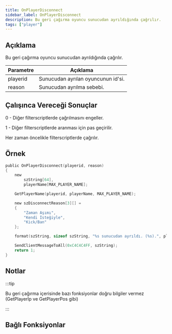 ```yaml
---
title: OnPlayerDisconnect
sidebar_label: OnPlayerDisconnect
description: Bu geri çağırma oyuncu sunucudan ayrıldığında çağrılır.
tags: ["player"]
---
```


## Açıklama

Bu geri çağırma oyuncu sunucudan ayrıldığında çağrılır.

| Parametre     | Açıklama                           |
| -------- | ---------------------------------- |
| playerid | Sunucudan ayrılan oyuncunun id'si. |
| reason   | Sunucudan ayrılma sebebi.          |

## Çalışınca Vereceği Sonuçlar

0 - Diğer filterscriptlerde çağrılmasını engeller.

1 - Diğer filterscriptlerde aranması için pas geçirilir.

Her zaman öncelikle filterscriptlerde çağrılır.

## Örnek

```c
public OnPlayerDisconnect(playerid, reason)
{
    new
        szString[64],
        playerName[MAX_PLAYER_NAME];

    GetPlayerName(playerid, playerName, MAX_PLAYER_NAME);

    new szDisconnectReason[3][] =
    {
        "Zaman Aşımı",
        "Kendi İsteğiyle",
        "Kick/Ban"
    };

    format(szString, sizeof szString, "%s sunucudan ayrıldı. (%s).", playerName, szDisconnectReason[reason]);

    SendClientMessageToAll(0xC4C4C4FF, szString);
    return 1;
}
```

## Notlar

:::tip

Bu geri çağırma içerisinde bazı fonksiyonlar doğru bilgiler vermez (GetPlayerIp ve GetPlayerPos gibi)

:::

## Bağlı Fonksiyonlar
